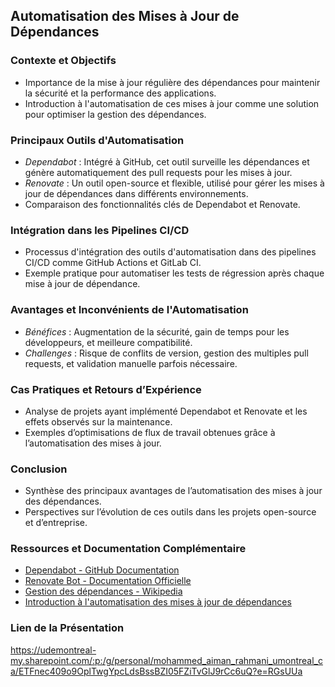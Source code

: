 ## Automatisation des Mises à Jour de Dépendances

### Contexte et Objectifs
- Importance de la mise à jour régulière des dépendances pour maintenir la sécurité et la performance des applications.
- Introduction à l'automatisation de ces mises à jour comme une solution pour optimiser la gestion des dépendances.

### Principaux Outils d'Automatisation
- *Dependabot* : Intégré à GitHub, cet outil surveille les dépendances et génère automatiquement des pull requests pour les mises à jour.
- *Renovate* : Un outil open-source et flexible, utilisé pour gérer les mises à jour de dépendances dans différents environnements.
- Comparaison des fonctionnalités clés de Dependabot et Renovate.

### Intégration dans les Pipelines CI/CD
- Processus d'intégration des outils d'automatisation dans des pipelines CI/CD comme GitHub Actions et GitLab CI.
- Exemple pratique pour automatiser les tests de régression après chaque mise à jour de dépendance.

### Avantages et Inconvénients de l'Automatisation
- *Bénéfices* : Augmentation de la sécurité, gain de temps pour les développeurs, et meilleure compatibilité.
- *Challenges* : Risque de conflits de version, gestion des multiples pull requests, et validation manuelle parfois nécessaire.

### Cas Pratiques et Retours d’Expérience
- Analyse de projets ayant implémenté Dependabot et Renovate et les effets observés sur la maintenance.
- Exemples d’optimisations de flux de travail obtenues grâce à l’automatisation des mises à jour.

### Conclusion
- Synthèse des principaux avantages de l’automatisation des mises à jour des dépendances.
- Perspectives sur l’évolution de ces outils dans les projets open-source et d’entreprise.

### Ressources et Documentation Complémentaire
- [Dependabot - GitHub Documentation](https://docs.github.com/en/code-security/dependabot)
- [Renovate Bot - Documentation Officielle](https://docs.renovatebot.com/)
- [Gestion des dépendances - Wikipedia](https://fr.wikipedia.org/wiki/Gestion_des_d%C3%A9pendances)
- [Introduction à l'automatisation des mises à jour de dépendances](https://blog.example.com/automatisation-mises-a-jour-dependances)

### Lien de la Présentation
https://udemontreal-my.sharepoint.com/:p:/g/personal/mohammed_aiman_rahmani_umontreal_ca/ETFnec409o9OplTwgYpcLdsBssBZI05FZiTvGlJ9rCc6uQ?e=RGsUUa
